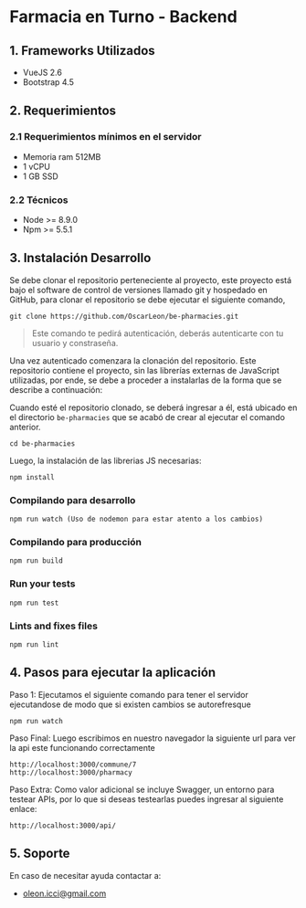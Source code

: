 # Farmacia en Turno - Backend

## 1. Frameworks Utilizados

- VueJS 2.6
- Bootstrap 4.5

## 2. Requerimientos

### 2.1 Requerimientos mínimos en el servidor

- Memoria ram 512MB
- 1 vCPU
- 1 GB SSD

### 2.2 Técnicos

- Node >= 8.9.0
- Npm >= 5.5.1

## 3. Instalación Desarrollo

Se debe clonar el repositorio perteneciente al proyecto, este proyecto está bajo el software de control de
versiones llamado git y hospedado en GitHub, para clonar el repositorio se debe ejecutar el siguiente comando,

    git clone https://github.com/OscarLeon/be-pharmacies.git

> Este comando te pedirá autenticación, deberás autenticarte con tu usuario y constraseña.

Una vez autenticado comenzara la clonación del repositorio. Este repositorio contiene el proyecto, sin las librerías
externas de JavaScript utilizadas, por ende, se debe a proceder a instalarlas de la forma que se describe a continuación:

Cuando esté el repositorio clonado, se deberá ingresar a él, está ubicado en el directorio `be-pharmacies`
que se acabó de crear al ejecutar el comando anterior.

    cd be-pharmacies

Luego, la instalación de las librerias JS necesarias:

```
npm install
```

### Compilando para desarrollo

```
npm run watch (Uso de nodemon para estar atento a los cambios)
```

### Compilando para producción

```
npm run build
```

### Run your tests

```
npm run test
```

### Lints and fixes files

```
npm run lint
```

## 4. Pasos para ejecutar la aplicación

Paso 1: Ejecutamos el siguiente comando para tener el servidor ejecutandose de modo que si existen cambios se autorefresque

```
npm run watch
```

Paso Final: Luego escribimos en nuestro navegador la siguiente url para ver la api este funcionando correctamente

```
http://localhost:3000/commune/7
http://localhost:3000/pharmacy
```

Paso Extra: Como valor adicional se incluye Swagger, un entorno para testear APIs, por lo que si deseas testearlas puedes ingresar al siguiente enlace:

```
http://localhost:3000/api/
```

## 5. Soporte

En caso de necesitar ayuda contactar a:

- oleon.icci@gmail.com
